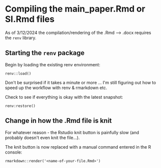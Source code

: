 # Compiling the main_paper.Rmd or SI.Rmd files
As of 3/12/2024 the compilation/rendering of the .Rmd --> .docx requires the 
`renv` library. 

## Starting the `renv` package

Begin by loading the existing renv environment: 
```
renv::load()

```
Don't be surprised if it takes a minute or more ... I'm still figuring out how to speed up the workflow with renv & rmarkdown etc.


Check to see if everything is okay with the latest snapshot:
```
renv:restore()

```


## Change in how the .Rmd file is knit

For whatever reason - the Rstudio knit button is painfully slow (and probably doesn't even knit the file...). 

The knit button is now replaced with a manual command entered in the R console:

```
rmarkdown::render('<name-of-your-file.Rmd>')
```






